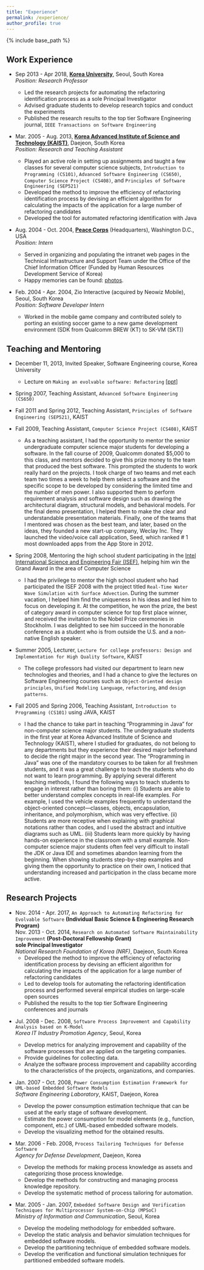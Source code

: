 ```yaml
---
title: "Experience"
permalink: /experience/
author_profile: true
---
```


{% include base_path %}

## Work Experience
* Sep 2013 - Apr 2018, [**Korea University**](http://www.korea.ac.kr/mbshome/mbs/en/index.do), Seoul, South Korea  
*Position: Research Professor*  
   * Led the research projects for automating the refactoring identification process as a sole Principal Investigator
   * Advised graduate students to develop research topics and conduct the experiments
   * Published the research results to the top tier Software Engineering journal, ``IEEE Transactions on Software Engineering``


* Mar. 2005 - Aug. 2013, [**Korea Advanced Institute of Science and Technology (KAIST)**](http://www.kaist.ac.kr/html/en/index.html), Daejeon, South Korea  
*Position: Research and Teaching Assistant*
  * Played an active role in setting up assignments and taught a few classes for several computer science subjects, ``Introduction to Programming (CS101)``, ``Advanced Software Engineering (CS650)``, ``Computer Science Project (CS408)``, and ``Principles of Software Engineering (SEP521)``
  * Developed the method to improve the efficiency of refactoring identification process by devising an efficient algorithm for calculating the impacts of the application for a large number of refactoring candidates
  * Developed the tool for automated refactoring identification with Java



* Aug. 2004 - Oct. 2004, [**Peace Corps**](https://www.peacecorps.gov/) (Headquarters), Washington D.C., USA  
*Position: Intern*
   * Served in organizing and populating the intranet web pages in the Technical Infrastructure and Support Team under the Office of the Chief Information Officer (Funded by Human Resources Development Service of Korea)
   * Happy memories can be found: [photos](https://photos.app.goo.gl/K1cXantwmb8j9xYa9).  


* Feb. 2004 - Apr. 2004, Zio Interactive (acquired by Neowiz Mobile), Seoul, South Korea  
*Position: Software Developer Intern*  
   * Worked in the mobile game company and contributed solely to porting an existing soccer game to a new game development environment (SDK from Qualcomm BREW (KT) to SK-VM (SKT))



## Teaching and Mentoring

* December 11, 2013, Invited Speaker, Software Engineering course, Korea University  
  * Lecture on `Making an evolvable software: Refactoring` [[ppt]](https://ahrimhan.github.io/files/LecturenoteRefactoring.pdf)


* Spring 2007, Teaching Assistant, ``Advanced Software Engineering (CS650)``


* Fall 2011 and Spring 2012, Teaching Assistant, ``Principles of Software Engineering (SEP521)``, KAIST


* Fall 2009, Teaching Assistant, ``Computer Science Project (CS408)``, KAIST  
  * As a teaching assistant, I had the opportunity to mentor the senior undergraduate computer science major students for developing a software. In the fall course of 2009, Qualcomm donated $5,000 to this class, and mentors decided to give this prize money to the team that produced the best software. This prompted the students to work really hard on the projects. I took charge of two teams and met each team two times a week to help them select a software and the specific scope to be developed by considering the limited time and the number of men power. I also supported them to perform requirement analysis and software design such as drawing the architectural diagram, structural models, and behavioral models. For the final demo presentation, I helped them to make the clear and understandable presentation materials. Finally, one of the teams that I mentored was chosen as the best team, and later, based on the ideas, they founded a new start-up company, Weclay Inc. They launched the video/voice call application, Seed, which ranked # 1 most downloaded apps from the App Store in 2012.  


* Spring 2008, Mentoring the high school student participating in the [Intel International Science and Engineering Fair (ISEF)](https://student.societyforscience.org/intel-isef), helping him win the Grand Award in the area of Computer Science
   * I had the privilege to mentor the high school student who had participated the ISEF 2008 with the project titled ``Real-Time Water Wave Simulation with Surface Advection``. During the summer vacation, I helped him find the uniqueness in his ideas and led him to focus on developing it. At the competition, he won the prize, the best of category award in computer science for top first place winner, and received the invitation to the Nobel Prize ceremonies in Stockholm. I was delighted to see him succeed in the honorable conference as a student who is from outside the U.S. and a non-native English speaker.  


* Summer 2005, Lecturer, `Lecture for college professors: Design and Implementation for High Quality Software`, KAIST
   * The college professors had visited our department to learn new technologies and theories, and I had a chance to give the lectures on Software Engineering courses such as `Object-Oriented design principles`, `Unified Modeling Language`, `refactoring`, and `design patterns`.


* Fall 2005 and Spring 2006, Teaching Assistant, `Introduction to Programming (CS101)` using JAVA, KAIST
  * I had the chance to take part in teaching “Programming in Java” for non-computer science major students. The undergraduate students in the first year at Korea Advanced Institute of Science and Technology (KAIST), where I studied for graduates, do not belong to any departments but they experience their desired major beforehand to decide the right major in the second year. The “Programming in Java” was one of the mandatory courses to be taken for all freshmen students, and it was a great challenge to teach the students who do not want to learn programming. By applying several different teaching methods, I found the following ways to teach students to engage in interest rather than boring them: (i) Students are able to better understand complex concepts in real-life examples. For example, I used the vehicle examples frequently to understand the object-oriented concept—classes, objects, encapsulation, inheritance, and polymorphism, which was very effective. (ii) Students are more receptive when explaining with graphical notations rather than codes, and I used the abstract and intuitive diagrams such as UML. (iii) Students learn more quickly by having hands-on experience in the classroom with a small example. Non-computer science major students often feel very difficult to install the JDK or Java IDE and sometimes abandon learning from the beginning. When showing students step-by-step examples and giving them the opportunity to practice on their own, I noticed that understanding increased and participation in the class became more active.  


## Research Projects

* Nov. 2014 - Apr. 2017, `An Approach to Automating Refactoring for Evolvable Software` **(Individual Basic Science & Engineering Research Program)**  
Nov. 2013 - Oct. 2014, `Research on Automated Software Maintainability Improvement`  **(Post-Doctoral Fellowship Grant)**  
**sole Principal Investigator**  
*National Research Foundation of Korea (NRF)*, Daejeon, South Korea  
  * Developed the method to improve the efficiency of refactoring identification process by devising an efficient algorithm for calculating the impacts of the application for a large number of refactoring candidates
  * Led to develop tools for automating the refactoring identification process and performed several empirical studies on large-scale open sources
  * Published the results to the top tier Software Engineering conferences and journals

<!-- Sep. 2013 - Dec. 2016, `Research on Tools for Highly Assured SW Development and High-Level Education for SW Engineers`  
Information Technology Research Center (ITRC)  
Ministry of Science, ICT and Future Planning, South Korea
-->

* Jul. 2008 - Dec. 2008, `Software Process Improvement and Capability Analysis based on K-Model`    
*Korea IT Industry Promotion Agency*, Seoul, Korea
  * Develop metrics for analyzing improvement and capability of the software processes that are applied on the targeting companies.
  * Provide guidelines for collecting data.
  * Analyze the software process improvement and capability according to the characteristics of the projects, organizations, and companies.


* Jan. 2007 - Oct. 2008, `Power Consumption Estimation Framework for UML-based Embedded Software Models`  
*Software Engineering Laboratory*, KAIST, Daejeon, Korea  
  * Develop the power consumption estimation technique that can be used at the early stage of software development.
  * Estimate the power consumption for model elements (e.g., function, component, etc.) of UML-based embedded software models.
  * Develop the visualizing method for the obtained results.


* Mar. 2006 - Feb. 2008, `Process Tailoring Techniques for Defense Software`  
*Agency for Defense Development*, Daejeon, Korea   
  * Develop the methods for making process knowledge as assets and categorizing those process knowledge.
  * Develop the methods for constructing and managing process knowledge repository.
  * Develop the systematic method of process tailoring for automation.


* Mar. 2005 - Jan. 2007, `Embedded Software Design and Verification Techniques for Multiprocessor System-on-Chip (MPSoC)`  
*Ministry of Information and Communication*, Seoul, Korea  
  * Develop the modeling methodology for embedded software.
  * Develop the static analysis and behavior simulation techniques for embedded software models.
  * Develop the partitioning technique of embedded software models.
  * Develop the verification and functional simulation techniques for partitioned embedded software models.

